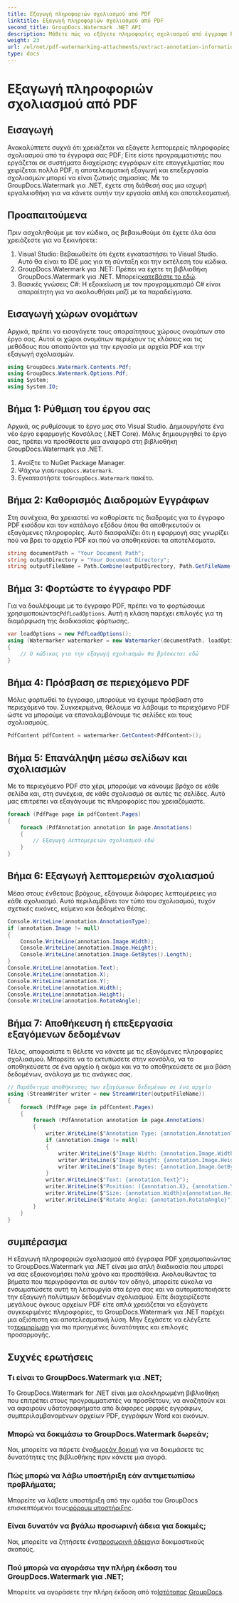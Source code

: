```yaml
---
title: Εξαγωγή πληροφοριών σχολιασμού από PDF
linktitle: Εξαγωγή πληροφοριών σχολιασμού από PDF
second_title: GroupDocs.Watermark .NET API
description: Μάθετε πώς να εξάγετε πληροφορίες σχολιασμού από έγγραφα PDF χρησιμοποιώντας το GroupDocs.Watermark για .NET σε αυτόν τον αναλυτικό, βήμα προς βήμα οδηγό.
weight: 23
url: /el/net/pdf-watermarking-attachments/extract-annotation-information-pdf/
type: docs
---
```

# Εξαγωγή πληροφοριών σχολιασμού από PDF

## Εισαγωγή
Ανακαλύπτετε συχνά ότι χρειάζεται να εξάγετε λεπτομερείς πληροφορίες σχολιασμού από τα έγγραφά σας PDF; Είτε είστε προγραμματιστής που εργάζεται σε συστήματα διαχείρισης εγγράφων είτε επαγγελματίας που χειρίζεται πολλά PDF, η αποτελεσματική εξαγωγή και επεξεργασία σχολιασμών μπορεί να είναι ζωτικής σημασίας. Με το GroupDocs.Watermark για .NET, έχετε στη διάθεσή σας μια ισχυρή εργαλειοθήκη για να κάνετε αυτήν την εργασία απλή και αποτελεσματική.
## Προαπαιτούμενα
Πριν ασχοληθούμε με τον κώδικα, ας βεβαιωθούμε ότι έχετε όλα όσα χρειάζεστε για να ξεκινήσετε:
1. Visual Studio: Βεβαιωθείτε ότι έχετε εγκαταστήσει το Visual Studio. Αυτό θα είναι το IDE μας για τη σύνταξη και την εκτέλεση του κώδικα.
2.  GroupDocs.Watermark για .NET: Πρέπει να έχετε τη βιβλιοθήκη GroupDocs.Watermark για .NET. Μπορείς[κατεβάστε το εδώ](https://releases.groupdocs.com/Watermark/net/).
3. Βασικές γνώσεις C#: Η εξοικείωση με τον προγραμματισμό C# είναι απαραίτητη για να ακολουθήσει μαζί με τα παραδείγματα.
## Εισαγωγή χώρων ονομάτων
Αρχικά, πρέπει να εισαγάγετε τους απαραίτητους χώρους ονομάτων στο έργο σας. Αυτοί οι χώροι ονομάτων περιέχουν τις κλάσεις και τις μεθόδους που απαιτούνται για την εργασία με αρχεία PDF και την εξαγωγή σχολιασμών.
```csharp
using GroupDocs.Watermark.Contents.Pdf;
using GroupDocs.Watermark.Options.Pdf;
using System;
using System.IO;
```
## Βήμα 1: Ρύθμιση του έργου σας
Αρχικά, ας ρυθμίσουμε το έργο μας στο Visual Studio. Δημιουργήστε ένα νέο έργο εφαρμογής Κονσόλας (.NET Core). Μόλις δημιουργηθεί το έργο σας, πρέπει να προσθέσετε μια αναφορά στη βιβλιοθήκη GroupDocs.Watermark για .NET.
1. Ανοίξτε το NuGet Package Manager.
2.  Ψάχνω για`GroupDocs.Watermark`.
3.  Εγκαταστήστε το`GroupDocs.Watermark` πακέτο.
## Βήμα 2: Καθορισμός Διαδρομών Εγγράφων
Στη συνέχεια, θα χρειαστεί να καθορίσετε τις διαδρομές για το έγγραφο PDF εισόδου και τον κατάλογο εξόδου όπου θα αποθηκευτούν οι εξαγόμενες πληροφορίες. Αυτό διασφαλίζει ότι η εφαρμογή σας γνωρίζει πού να βρει το αρχείο PDF και πού να αποθηκεύσει τα αποτελέσματα.
```csharp
string documentPath = "Your Document Path";
string outputDirectory = "Your Document Directory";
string outputFileName = Path.Combine(outputDirectory, Path.GetFileName(documentPath));
```
## Βήμα 3: Φορτώστε το έγγραφο PDF
 Για να δουλέψουμε με το έγγραφο PDF, πρέπει να το φορτώσουμε χρησιμοποιώντας`PdfLoadOptions`. Αυτή η κλάση παρέχει επιλογές για τη διαμόρφωση της διαδικασίας φόρτωσης.
```csharp
var loadOptions = new PdfLoadOptions();
using (Watermarker watermarker = new Watermarker(documentPath, loadOptions))
{
    // Ο κώδικας για την εξαγωγή σχολιασμών θα βρίσκεται εδώ
}
```
## Βήμα 4: Πρόσβαση σε περιεχόμενο PDF
Μόλις φορτωθεί το έγγραφο, μπορούμε να έχουμε πρόσβαση στο περιεχόμενό του. Συγκεκριμένα, θέλουμε να λάβουμε το περιεχόμενο PDF ώστε να μπορούμε να επαναλαμβάνουμε τις σελίδες και τους σχολιασμούς.
```csharp
PdfContent pdfContent = watermarker.GetContent<PdfContent>();
```
## Βήμα 5: Επανάληψη μέσω σελίδων και σχολιασμών
Με το περιεχόμενο PDF στο χέρι, μπορούμε να κάνουμε βρόχο σε κάθε σελίδα και, στη συνέχεια, σε κάθε σχολιασμό σε αυτές τις σελίδες. Αυτό μας επιτρέπει να εξαγάγουμε τις πληροφορίες που χρειαζόμαστε.
```csharp
foreach (PdfPage page in pdfContent.Pages)
{
    foreach (PdfAnnotation annotation in page.Annotations)
    {
        // Εξαγωγή λεπτομερειών σχολιασμού εδώ
    }
}
```
## Βήμα 6: Εξαγωγή λεπτομερειών σχολιασμού
Μέσα στους ένθετους βρόχους, εξάγουμε διάφορες λεπτομέρειες για κάθε σχολιασμό. Αυτό περιλαμβάνει τον τύπο του σχολιασμού, τυχόν σχετικές εικόνες, κείμενο και δεδομένα θέσης.
```csharp
Console.WriteLine(annotation.AnnotationType);
if (annotation.Image != null)
{
    Console.WriteLine(annotation.Image.Width);
    Console.WriteLine(annotation.Image.Height);
    Console.WriteLine(annotation.Image.GetBytes().Length);
}
Console.WriteLine(annotation.Text);
Console.WriteLine(annotation.X);
Console.WriteLine(annotation.Y);
Console.WriteLine(annotation.Width);
Console.WriteLine(annotation.Height);
Console.WriteLine(annotation.RotateAngle);
```
## Βήμα 7: Αποθήκευση ή επεξεργασία εξαγόμενων δεδομένων
Τέλος, αποφασίστε τι θέλετε να κάνετε με τις εξαγόμενες πληροφορίες σχολιασμού. Μπορείτε να το εκτυπώσετε στην κονσόλα, να το αποθηκεύσετε σε ένα αρχείο ή ακόμα και να το αποθηκεύσετε σε μια βάση δεδομένων, ανάλογα με τις ανάγκες σας.
```csharp
// Παράδειγμα αποθήκευσης των εξαγόμενων δεδομένων σε ένα αρχείο
using (StreamWriter writer = new StreamWriter(outputFileName))
{
    foreach (PdfPage page in pdfContent.Pages)
    {
        foreach (PdfAnnotation annotation in page.Annotations)
        {
            writer.WriteLine($"Annotation Type: {annotation.AnnotationType}");
            if (annotation.Image != null)
            {
                writer.WriteLine($"Image Width: {annotation.Image.Width}");
                writer.WriteLine($"Image Height: {annotation.Image.Height}");
                writer.WriteLine($"Image Bytes: {annotation.Image.GetBytes().Length}");
            }
            writer.WriteLine($"Text: {annotation.Text}");
            writer.WriteLine($"Position: ({annotation.X}, {annotation.Y})");
            writer.WriteLine($"Size: {annotation.Width}x{annotation.Height}");
            writer.WriteLine($"Rotate Angle: {annotation.RotateAngle}");
        }
    }
}
```
## συμπέρασμα
Η εξαγωγή πληροφοριών σχολιασμού από έγγραφα PDF χρησιμοποιώντας το GroupDocs.Watermark για .NET είναι μια απλή διαδικασία που μπορεί να σας εξοικονομήσει πολύ χρόνο και προσπάθεια. Ακολουθώντας τα βήματα που περιγράφονται σε αυτόν τον οδηγό, μπορείτε εύκολα να ενσωματώσετε αυτή τη λειτουργία στα έργα σας και να αυτοματοποιήσετε την εξαγωγή πολύτιμων δεδομένων σχολιασμού.
 Είτε διαχειρίζεστε μεγάλους όγκους αρχείων PDF είτε απλά χρειάζεται να εξαγάγετε συγκεκριμένες πληροφορίες, το GroupDocs.Watermark για .NET παρέχει μια αξιόπιστη και αποτελεσματική λύση. Μην ξεχάσετε να ελέγξετε το[τεκμηρίωση](https://tutorials.groupdocs.com/Watermark/net/) για πιο προηγμένες δυνατότητες και επιλογές προσαρμογής.
## Συχνές ερωτήσεις
### Τι είναι το GroupDocs.Watermark για .NET;
Το GroupDocs.Watermark for .NET είναι μια ολοκληρωμένη βιβλιοθήκη που επιτρέπει στους προγραμματιστές να προσθέτουν, να αναζητούν και να αφαιρούν υδατογραφήματα από διάφορες μορφές εγγράφων, συμπεριλαμβανομένων αρχείων PDF, εγγράφων Word και εικόνων.
### Μπορώ να δοκιμάσω το GroupDocs.Watermark δωρεάν;
 Ναι, μπορείτε να πάρετε ένα[δωρεάν δοκιμή](https://releases.groupdocs.com/) για να δοκιμάσετε τις δυνατότητες της βιβλιοθήκης πριν κάνετε μια αγορά.
### Πώς μπορώ να λάβω υποστήριξη εάν αντιμετωπίσω προβλήματα;
 Μπορείτε να λάβετε υποστήριξη από την ομάδα του GroupDocs επισκεπτόμενοι τους[φόρουμ υποστήριξης](https://forum.groupdocs.com/c/watermark/19).
### Είναι δυνατόν να βγάλω προσωρινή άδεια για δοκιμές;
 Ναι, μπορείτε να ζητήσετε ένα[προσωρινή άδεια](https://purchase.groupdocs.com/temporary-license/)για δοκιμαστικούς σκοπούς.
### Πού μπορώ να αγοράσω την πλήρη έκδοση του GroupDocs.Watermark για .NET;
 Μπορείτε να αγοράσετε την πλήρη έκδοση από το[Ιστότοπος GroupDocs](https://purchase.groupdocs.com/buy).
